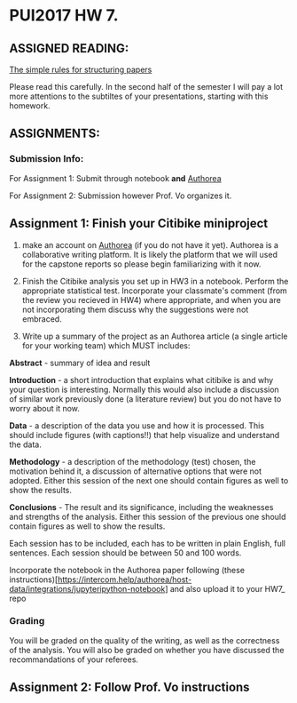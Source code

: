 # PUI2017 HW 7.

## ASSIGNED READING:

[The simple rules for structuring papers](http://journals.plos.org/ploscompbiol/article?id=10.1371%2Fjournal.pcbi.1005619) 

Please read this carefully. In the second half of the semester I will pay a lot more attentions to the subtiltes of your presentations, starting with this homework.


## ASSIGNMENTS:

### Submission Info:

For Assignment 1: Submit through notebook **and** [Authorea](https://www.authorea.com/)

For Assignment 2: Submission however Prof. Vo organizes it.


## Assignment 1: Finish your Citibike miniproject

1. make an account on [Authorea](https://www.authorea.com/) (if you do not have it yet). Authorea is a collaborative writing platform. It is likely the platform that we will used for the capstone reports so please begin familiarizing with it now.

2. Finish the Citibike analysis you set up in HW3 in a notebook. Perform the appropriate statistical test. 
Incorporate your classmate's comment (from the review you recieved in HW4) where appropriate, and when you are not incorporating them discuss why the suggestions were not embraced.

3. Write up a summary of the project as an Authorea article (a single article for your working team) which MUST includes:

**Abstract** - summary of idea and result

**Introduction** - a short introduction that explains what citibike is and why your question is interesting. Normally this would also include a discussion of similar work previously done (a literature review) but you do not have to worry about it now.

**Data** - a description of the data you use and how it is processed. This should include figures (with captions!!) that help visualize and understand the data.

**Methodology** - a description of the methodology (test) chosen, the motivation behind it, a discussion of alternative options that were not adopted. Either this session of the next one should contain figures as well to show the results.

**Conclusions** - The result and its significance, including the weaknesses and strengths of the analysis. Either this session of the previous one should contain figures as well to show the results.

Each session has to be included, each has to be written in plain English, full sentences. Each session should be between 50 and 100 words.

Incorporate the notebook in the Authorea paper following (these instructions)[https://intercom.help/authorea/host-data/integrations/jupyteripython-notebook] and also upload it to your HW7_<netID> repo

### Grading 

You will be graded on the quality of the writing, as well as the correctness of the analysis. You will also be graded on whether you have discussed the recommandations of your referees.

## Assignment 2: Follow Prof. Vo instructions
